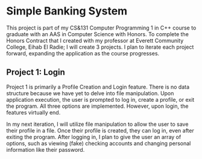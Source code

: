 # Simple Banking System 

This project is part of my CS&131 Computer Programming 1 in C++ course to graduate with an AAS in Computer Science with Honors. 
To complete the Honors Contract that I created with my professor at Everett Community College, Eihab El Radie; I will create 3 projects. 
I plan to iterate each project forward, expanding the application as the course progresses.

## Project 1: Login

Project 1 is primarily a Profile Creation and Login feature. There is no data structure because we have yet to delve into file manipulation. 
Upon application execution, the user is prompted to log in, create a profile, or exit the program. All three options are implemented. 
However, upon login, the features virtually end. 

In my next iteration, I will utilize file manipulation to allow the user to save their profile in a file. 
Once their profile is created, they can log in, even after exiting the program. 
After logging in, I plan to give the user an array of options, 
such as viewing (fake) checking accounts and changing personal information like their password.
